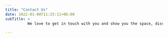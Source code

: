 ```yaml
---
title: "Contact Us"
date: 2022-01-08T11:25:11+06:00
subTitle: >
          We love to get in touch with you and show you the space, discuss various forms of collaboration, help you learn and grow and find a group of peers that can help you out in your gig.
          
---
```


